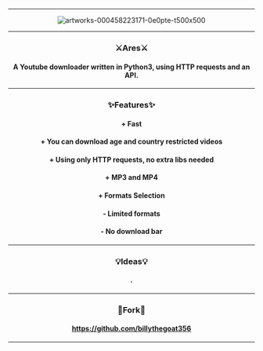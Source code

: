 ----------------------------------------------------------------------
<div align="center">
    
![artworks-000458223171-0e0pte-t500x500](https://user-images.githubusercontent.com/89752788/156660115-2686b0e3-f5cd-4174-9495-bb12f9b20f45.jpg)
    
----------------------------------------------------------------------
<div align="center">

### ⚔️Ares⚔️
    
#### A Youtube downloader written in Python3, using HTTP requests and an API.
    
----------------------------------------------------------------------
<div align="center">
    
### ✨Features✨

<div align="center">
    
#### + Fast
#### + You can download age and country restricted videos
#### + Using only HTTP requests, no extra libs needed
#### + MP3 and MP4
#### + Formats Selection
#### - Limited formats
#### - No download bar

----------------------------------------------------------------------
<div align="center">  
    
### 💡Ideas💡
    
#### .
    
----------------------------------------------------------------------
<div align="center">   
    
### 📌Fork📌
    
#### https://github.com/billythegoat356
----------------------------------------------------------------------  
